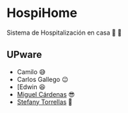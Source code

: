 # HospiHome
Sistema de Hospitalización en casa :syringe: :pill:

## UPware
- Camilo :sweat_smile:
- Carlos Gallego :wink:
- [Edwin :satisfied:
- [Miguel Cárdenas](https://github.com/miguel107) :sunglasses:
- [Stefany Torrellas](https://github.com/StefanyTorrellas) :muscle:
